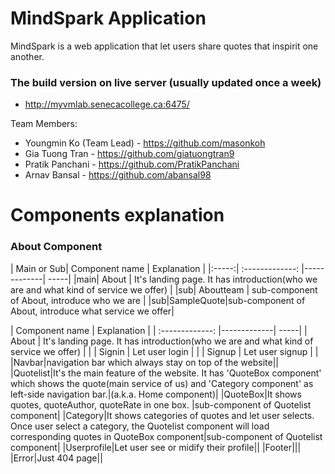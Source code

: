 # MindSpark Application

MindSpark is a web application that let users share quotes that inspirit one another.

### The build version on live server (usually updated once a week)
* http://myvmlab.senecacollege.ca:6475/


Team Members:
* Youngmin Ko (Team Lead) - https://github.com/masonkoh
* Gia Tuong Tran - https://github.com/giatuongtran9
* Pratik Panchani - https://github.com/PratikPanchani
* Arnav Bansal - https://github.com/abansal98

# Components explanation

### About Component

| Main or Sub| Component name        | Explanation           |
|:-----:| :-------------: |-------------| -----|
|main| About      | It's landing page. It has introduction(who we are and what kind of service we offer) |
|sub| Aboutteam      | sub-component of About, introduce who we are |
|sub|SampleQuote|sub-component of About, introduce what service we offer|

| Component name        | Explanation           |
| :-------------: |-------------| -----|
| About      | It's landing page. It has introduction(who we are and what kind of service we offer) |  |
| Signin      | Let user login      |    |
| Signup | Let user signup      |    |
|Navbar|navigation bar which always stay on top of the website||
|Quotelist|It's the main feature of the website. It has 'QuoteBox component' which shows the quote(main service of us) and 'Category component' as left-side navigation bar.|(a.k.a. Home component)|
|QuoteBox|It shows quotes, quoteAuthor, quoteRate in one box. |sub-component of Quotelist component|
|Category|It shows categories of quotes and let user selects. Once user select a category, the Quotelist component will load corresponding quotes in QuoteBox component|sub-component of Quotelist component|
|Userprofile|Let user see or midify their profile||
|Footer|||
|Error|Just 404 page||

